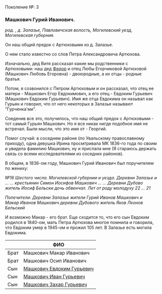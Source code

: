 Поколение №: 3

### Машкович Гурий Иванович.

_род. , д. Залазье, Павловичская волость, Могилевский уезд, Могилевская губерния._

Он наш общий предок с Артюховыми из д. Залазье.

О нем стало известно со слов Петра Александровича Артюхова.

Изначально, дед Витя рассказал какие мы родственники с Артюховыми: наш дед [Федор](/ancestors/5-Машкович-Федор-Иванович) и отец Любы Егорчиковой Артюховой (Машкович Любовь Егоровна) - двоюродные, а их отцы - родные братья.

Потом, я созвонился с Петром Артюховым и он рассказал, что отец ее матери - Машкович Егор Евдокимович, а его отец - Евдоким Гурьевич (Машкович Евдоким Гурьевич). 
Имя же отца Евдокима он называл как Гурьян и говорил, что от него некоторых в Залазье называют "Гурченка'ми".

Соеденив все это, получилось, что наш общий предок с Артюховыми - тот самый Гурьян Машкович.
Но я все никак нигде подобное имя не встречал. Были мысли, что это имя от - Георгий.

Помог случай: в соседнем районе (по Увальскому православному приходу), одна девушка Ирина просмтривала МК 1836-го года по своим и увидела фамилию Машкович, ну и прислала мне (Я стараюсь держать связь со всеми исследователями из соседних районов).

В общем, в 1836-ом году, Машкович Гурий Иванович был поручителем по жениху:

_№16 Шестого числа. Могилевской губернии и уезда. Деревни Залазье и ... ... крестьянин Симон Иосифов Машкович ... ... Деревни Дубово житель Иосиф Бельски дочь обвенчал. Лет от роду молодуху 22 ... 21_

_Попечители: Деревни Залазье жители Гурий Иванов Машкович и Макар Иванов Машкович деревни Дубового житель Яков Леонов Бельский_

И возможно Макар - его брат. Еще сходится то, что его сын Евдоким родился в 1840-ом, мать Петра Артюхова многое помнила и говорила, что Евдоким умер в 1945-ом и прожил 105 лет. В Залазье есть могила Евдокима.

|      | ФИО                                                                 |
|------|---------------------------------------------------------------------|
| Брат | Машкович Макар Иванович                                             |
| Брат | Машкович Осип Иванович                                              |
| Сын  | [Машкович Евдоким Гурьевич](/ancestors/4-Машкович-Евдоким-Гурьевич) |
| Сын  | [Машкович Иван Гурьевич](/ancestors/4-Машкович-Иван-Гурьевич)       |
| Сын  | [Машкович Захар Гурьевич](/ancestors/4-Машкович-Захар-Гурьявич)    |

